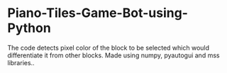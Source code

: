 # Piano-Tiles-Game-Bot-using-Python
The code detects pixel color of the block to be selected which would differentiate it from other blocks. Made using numpy, pyautogui and mss libraries..
